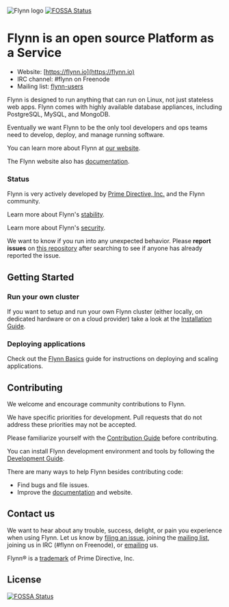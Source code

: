 ![Flynn logo](https://flynn.io/images/flynn-acaf9509.svg)
[![FOSSA Status](https://app.fossa.io/api/projects/git%2Bgithub.com%2Fthedeerchild%2Fflynn.svg?type=shield)](https://app.fossa.io/projects/git%2Bgithub.com%2Fthedeerchild%2Fflynn?ref=badge_shield)

# Flynn is an open source Platform as a Service

- Website: [https://flynn.io](https://flynn.io)
- IRC channel: #flynn on Freenode
- Mailing list: [flynn-users](https://groups.google.com/d/forum/flynn-users)

Flynn is designed to run anything that can run on Linux, not just stateless web
apps. Flynn comes with highly available database appliances, including
PostgreSQL, MySQL, and MongoDB.

Eventually we want Flynn to be the only tool developers and ops teams need to
develop, deploy, and manage running software.

You can learn more about Flynn at [our website](https://flynn.io).

The Flynn website also has [documentation](https://flynn.io/docs).

### Status

Flynn is very actively developed by [Prime Directive, Inc.](https://flynn.io)
and the Flynn community.

Learn more about Flynn's [stability](https://flynn.io/docs/stability).

Learn more about Flynn's [security](https://flynn.io/docs/security).

We want to know if you run into any unexpected behavior. Please **report
issues** on [this repository](https://github.com/flynn/flynn/issues) after
searching to see if anyone has already reported the issue.

## Getting Started

### Run your own cluster

If you want to setup and run your own Flynn cluster (either locally, on
dedicated hardware or on a cloud provider) take a look at the [Installation
Guide](https://flynn.io/docs/installation).

### Deploying applications

Check out the [Flynn Basics](https://flynn.io/docs/basics) guide for
instructions on deploying and scaling applications.

## Contributing

We welcome and encourage community contributions to Flynn.

We have specific priorities for development. Pull requests that do not address
these priorities may not be accepted.

Please familiarize yourself with the [Contribution
Guide](https://flynn.io/docs/contributing) before contributing.

You can install Flynn development environment and tools by following the
[Development Guide](https://flynn.io/docs/development).

There are many ways to help Flynn besides contributing code:

- Find bugs and file issues.
- Improve the [documentation](https://flynn.io/docs) and website.

## Contact us

We want to hear about any trouble, success, delight, or pain you experience when
using Flynn. Let us know by [filing an
issue](https://github.com/flynn/flynn/issues), joining the [mailing
list](https://groups.google.com/d/forum/flynn-users), joining us in IRC (#flynn
on Freenode), or [emailing](mailto:contact@flynn.io) us.

Flynn® is a [trademark](https://flynn.io/docs/trademark-guidelines) of Prime
Directive, Inc.


## License
[![FOSSA Status](https://app.fossa.io/api/projects/git%2Bgithub.com%2Fthedeerchild%2Fflynn.svg?type=large)](https://app.fossa.io/projects/git%2Bgithub.com%2Fthedeerchild%2Fflynn?ref=badge_large)